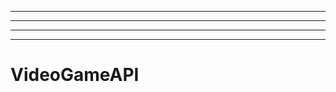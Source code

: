 ---------------------------------------------
----------------------------------------------------------------------------------------------------
----------------------------------------------------------------------------------------------------
-------------------------------------------------------
# VideoGameAPI

